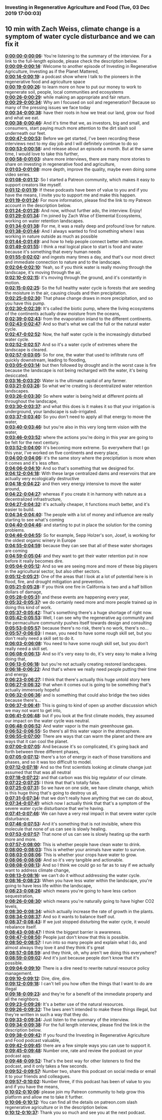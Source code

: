 ### Investing in Regenerative Agriculture and Food  (Tue, 03 Dec 2019 17:00:03)
## 10 min with Zach Weiss, climate change is a symptom of water cycle disturbance and we can fix it  
**[0:00:00-0:00:06](https://investinginregenerativeagriculture.com/2019/02/03/zach-weiss/#t=0:00:00):**  You're listening to the summary of the interview. For a link to the full-length episode, please check the description below.  
**[0:00:09-0:00:14](https://investinginregenerativeagriculture.com/2019/02/03/zach-weiss/#t=0:00:09):**  Welcome to another episode of Investing in Regenerative Agriculture, Investing as if the Planet Mattered,  
**[0:00:14-0:00:19](https://investinginregenerativeagriculture.com/2019/02/03/zach-weiss/#t=0:00:14):**  a podcast show where I talk to the pioneers in the regenerative food and agriculture space  
**[0:00:19-0:00:26](https://investinginregenerativeagriculture.com/2019/02/03/zach-weiss/#t=0:00:19):**  to learn more on how to put our money to work to regenerate soil, people, local communities and ecosystems  
**[0:00:26-0:00:29](https://investinginregenerativeagriculture.com/2019/02/03/zach-weiss/#t=0:00:26):**  while making an appropriate and fair return.  
**[0:00:29-0:00:34](https://investinginregenerativeagriculture.com/2019/02/03/zach-weiss/#t=0:00:29):**  Why am I focused on soil and regeneration? Because so many of the pressing issues we face today  
**[0:00:34-0:00:38](https://investinginregenerativeagriculture.com/2019/02/03/zach-weiss/#t=0:00:34):**  have their roots in how we treat our land, grow our food and what we eat.  
**[0:00:38-0:00:46](https://investinginregenerativeagriculture.com/2019/02/03/zach-weiss/#t=0:00:38):**  And it's time that we, as investors, big and small, and consumers, start paying much more attention to the dirt slash soil underneath our feet.  
**[0:00:47-0:00:53](https://investinginregenerativeagriculture.com/2019/02/03/zach-weiss/#t=0:00:47):**  Before we get started, I've been recording these interviews next to my day job and I will definitely continue to do so  
**[0:00:53-0:00:58](https://investinginregenerativeagriculture.com/2019/02/03/zach-weiss/#t=0:00:53):**  and release about an episode a month. But at the same time, I would love to take this further,  
**[0:00:58-0:01:03](https://investinginregenerativeagriculture.com/2019/02/03/zach-weiss/#t=0:00:58):**  share more interviews, there are many more stories to share on investing in regenerative food and agriculture,  
**[0:01:03-0:01:08](https://investinginregenerativeagriculture.com/2019/02/03/zach-weiss/#t=0:01:03):**  more depth, improve the quality, maybe even doing some video series.  
**[0:01:08-0:01:12](https://investinginregenerativeagriculture.com/2019/02/03/zach-weiss/#t=0:01:08):**  So I started a Patreon community, which makes it easy to support creators like myself.  
**[0:01:12-0:01:19](https://investinginregenerativeagriculture.com/2019/02/03/zach-weiss/#t=0:01:12):**  If these podcasts have been of value to you and if you have the means, I invite you to support me and make this happen.  
**[0:01:19-0:01:24](https://investinginregenerativeagriculture.com/2019/02/03/zach-weiss/#t=0:01:19):**  For more information, please find the link to my Patreon account in the description below.  
**[0:01:24-0:01:28](https://investinginregenerativeagriculture.com/2019/02/03/zach-weiss/#t=0:01:24):**  And now, without further ado, the interview. Enjoy!  
**[0:01:29-0:01:34](https://investinginregenerativeagriculture.com/2019/02/03/zach-weiss/#t=0:01:29):**  I'm joined by Zach Wise of Elemental Ecosystems, working on water retention landscapes.  
**[0:01:34-0:01:38](https://investinginregenerativeagriculture.com/2019/02/03/zach-weiss/#t=0:01:34):**  For me, it was a really deep and profound love for nature.  
**[0:01:38-0:01:44](https://investinginregenerativeagriculture.com/2019/02/03/zach-weiss/#t=0:01:38):**  And I always wanted to find something where I was working in nature outside as much as possible  
**[0:01:44-0:01:49](https://investinginregenerativeagriculture.com/2019/02/03/zach-weiss/#t=0:01:44):**  and how to help people connect better with nature.  
**[0:01:49-0:01:55](https://investinginregenerativeagriculture.com/2019/02/03/zach-weiss/#t=0:01:49):**  I think a real logical place to start is food and water because it's something that every human needs  
**[0:01:55-0:02:02](https://investinginregenerativeagriculture.com/2019/02/03/zach-weiss/#t=0:01:55):**  and ingests many times a day, and that's our most direct and immediate connection to nature and to the landscape.  
**[0:02:04-0:02:10](https://investinginregenerativeagriculture.com/2019/02/03/zach-weiss/#t=0:02:04):**  Yeah, so if you think water is really moving through the landscape, it's moving through the air,  
**[0:02:10-0:02:15](https://investinginregenerativeagriculture.com/2019/02/03/zach-weiss/#t=0:02:10):**  it's moving through the ground, and it's constantly in motion.  
**[0:02:15-0:02:25](https://investinginregenerativeagriculture.com/2019/02/03/zach-weiss/#t=0:02:15):**  So the full healthy water cycle is forests that are seeding the moisture in the air, causing clouds and then precipitation.  
**[0:02:25-0:02:30](https://investinginregenerativeagriculture.com/2019/02/03/zach-weiss/#t=0:02:25):**  That phase change draws in more precipitation, and so you have this pump.  
**[0:02:30-0:02:39](https://investinginregenerativeagriculture.com/2019/02/03/zach-weiss/#t=0:02:30):**  It's called the biotic pump, where the living ecosystems of the continents actually draw moisture from the oceans,  
**[0:02:39-0:02:43](https://investinginregenerativeagriculture.com/2019/02/03/zach-weiss/#t=0:02:39):**  from the evaporation inland to the different continents.  
**[0:02:43-0:02:47](https://investinginregenerativeagriculture.com/2019/02/03/zach-weiss/#t=0:02:43):**  And so that's what we call the full or the natural water cycle.  
**[0:02:47-0:02:52](https://investinginregenerativeagriculture.com/2019/02/03/zach-weiss/#t=0:02:47):**  Now, the half water cycle is the increasingly disturbed water cycle.  
**[0:02:52-0:02:57](https://investinginregenerativeagriculture.com/2019/02/03/zach-weiss/#t=0:02:52):**  And so it's a water cycle of extremes where the landscape is cleared.  
**[0:02:57-0:03:05](https://investinginregenerativeagriculture.com/2019/02/03/zach-weiss/#t=0:02:57):**  So for one, the water that used to infiltrate runs off quickly downstream, leading to flooding,  
**[0:03:05-0:03:14](https://investinginregenerativeagriculture.com/2019/02/03/zach-weiss/#t=0:03:05):**  but then followed by drought and in the worst case is fire because the landscape is not being recharged with the water, it's being desiccated.  
**[0:03:16-0:03:20](https://investinginregenerativeagriculture.com/2019/02/03/zach-weiss/#t=0:03:16):**  Water is the ultimate capital of any farmer.  
**[0:03:21-0:03:26](https://investinginregenerativeagriculture.com/2019/02/03/zach-weiss/#t=0:03:21):**  So what we're creating is decentralized water retention landscapes.  
**[0:03:26-0:03:30](https://investinginregenerativeagriculture.com/2019/02/03/zach-weiss/#t=0:03:26):**  So where water is being held at different points all throughout the landscape,  
**[0:03:30-0:03:37](https://investinginregenerativeagriculture.com/2019/02/03/zach-weiss/#t=0:03:30):**  and what this does is it makes it so that your irrigation is underground, your landscape is sub-irrigated.  
**[0:03:37-0:03:40](https://investinginregenerativeagriculture.com/2019/02/03/zach-weiss/#t=0:03:37):**  So you don't need to apply all that energy to move the water,  
**[0:03:40-0:03:46](https://investinginregenerativeagriculture.com/2019/02/03/zach-weiss/#t=0:03:40):**  but you're also in this very long term vision with the water,  
**[0:03:46-0:03:52](https://investinginregenerativeagriculture.com/2019/02/03/zach-weiss/#t=0:03:46):**  where the actions you're doing in this year are going to be felt for the next century.  
**[0:03:52-0:04:00](https://investinginregenerativeagriculture.com/2019/02/03/zach-weiss/#t=0:03:52):**  It's becoming more extreme. So everywhere that I go this year, I've worked on five continents and every place,  
**[0:04:00-0:04:06](https://investinginregenerativeagriculture.com/2019/02/03/zach-weiss/#t=0:04:00):**  it's the same story where the precipitation is more when it comes and it's less often.  
**[0:04:06-0:04:10](https://investinginregenerativeagriculture.com/2019/02/03/zach-weiss/#t=0:04:06):**  And so that's something that we designed for.  
**[0:04:12-0:04:18](https://investinginregenerativeagriculture.com/2019/02/03/zach-weiss/#t=0:04:12):**  With these large centralized dams and reservoirs that are actually very ecologically destructive  
**[0:04:18-0:04:22](https://investinginregenerativeagriculture.com/2019/02/03/zach-weiss/#t=0:04:18):**  and then very energy intensive to move the water around,  
**[0:04:22-0:04:27](https://investinginregenerativeagriculture.com/2019/02/03/zach-weiss/#t=0:04:22):**  whereas if you create it in harmony with nature as a decentralized infrastructure,  
**[0:04:27-0:04:32](https://investinginregenerativeagriculture.com/2019/02/03/zach-weiss/#t=0:04:27):**  it's actually cheaper, it functions much better, and it's easier to build.  
**[0:04:34-0:04:40](https://investinginregenerativeagriculture.com/2019/02/03/zach-weiss/#t=0:04:34):**  The people with a lot of money and influence are really starting to see what's coming  
**[0:04:40-0:04:46](https://investinginregenerativeagriculture.com/2019/02/03/zach-weiss/#t=0:04:40):**  and starting to put in place the solution for the coming problems.  
**[0:04:46-0:04:55](https://investinginregenerativeagriculture.com/2019/02/03/zach-weiss/#t=0:04:46):**  So for example, Sepp Holzer's son, Josef, is working for the oldest organic winery in Europe  
**[0:04:55-0:04:59](https://investinginregenerativeagriculture.com/2019/02/03/zach-weiss/#t=0:04:55):**  because they can see that all of these water shortages are coming  
**[0:04:59-0:05:04](https://investinginregenerativeagriculture.com/2019/02/03/zach-weiss/#t=0:04:59):**  and they want to get their water retention put in now before it really becomes dire.  
**[0:05:04-0:05:12](https://investinginregenerativeagriculture.com/2019/02/03/zach-weiss/#t=0:05:04):**  And so we are seeing more and more of these big players in the agricultural sector, but also other sectors.  
**[0:05:12-0:05:21](https://investinginregenerativeagriculture.com/2019/02/03/zach-weiss/#t=0:05:12):**  One of the areas that I look at a lot of potential here is in flood, fire, and drought mitigation and prevention.  
**[0:05:21-0:05:28](https://investinginregenerativeagriculture.com/2019/02/03/zach-weiss/#t=0:05:21):**  If you think one fire in California is two and a half billion dollars of damage,  
**[0:05:28-0:05:31](https://investinginregenerativeagriculture.com/2019/02/03/zach-weiss/#t=0:05:28):**  and these events are happening every year,  
**[0:05:32-0:05:37](https://investinginregenerativeagriculture.com/2019/02/03/zach-weiss/#t=0:05:32):**  we do certainly need more and more people trained up in doing this kind of work.  
**[0:05:37-0:05:42](https://investinginregenerativeagriculture.com/2019/02/03/zach-weiss/#t=0:05:37):**  That's something there's a huge shortage of right now.  
**[0:05:42-0:05:53](https://investinginregenerativeagriculture.com/2019/02/03/zach-weiss/#t=0:05:42):**  Well, I can see why the regenerative ag community and the permaculture community pushes itself towards design and consulting  
**[0:05:53-0:05:57](https://investinginregenerativeagriculture.com/2019/02/03/zach-weiss/#t=0:05:53):**  because there's no risk, there's no work, there's no...  
**[0:05:57-0:06:03](https://investinginregenerativeagriculture.com/2019/02/03/zach-weiss/#t=0:05:57):**  I mean, you need to have some rough skill set, but you don't really need a skill set to do it.  
**[0:06:03-0:06:08](https://investinginregenerativeagriculture.com/2019/02/03/zach-weiss/#t=0:06:03):**  You need to have some rough skill set, but you don't really need a skill set.  
**[0:06:08-0:06:13](https://investinginregenerativeagriculture.com/2019/02/03/zach-weiss/#t=0:06:08):**  And so it's very easy to do, it's very easy to make a living doing that,  
**[0:06:13-0:06:18](https://investinginregenerativeagriculture.com/2019/02/03/zach-weiss/#t=0:06:13):**  but you're not actually creating restored landscapes.  
**[0:06:18-0:06:22](https://investinginregenerativeagriculture.com/2019/02/03/zach-weiss/#t=0:06:18):**  And that's where we really need people putting their time and energy.  
**[0:06:23-0:06:27](https://investinginregenerativeagriculture.com/2019/02/03/zach-weiss/#t=0:06:23):**  I think that there's actually this huge untold story here  
**[0:06:27-0:06:32](https://investinginregenerativeagriculture.com/2019/02/03/zach-weiss/#t=0:06:27):**  that when it comes out is going to be something that's actually immensely hopeful  
**[0:06:32-0:06:36](https://investinginregenerativeagriculture.com/2019/02/03/zach-weiss/#t=0:06:32):**  and is something that could also bridge the two sides because there's...  
**[0:06:37-0:06:41](https://investinginregenerativeagriculture.com/2019/02/03/zach-weiss/#t=0:06:37):**  This is going to kind of open up another discussion which we may not want to get into,  
**[0:06:41-0:06:48](https://investinginregenerativeagriculture.com/2019/02/03/zach-weiss/#t=0:06:41):**  but if you look at the first climate models, they assumed our impact on the water cycle was neutral.  
**[0:06:48-0:06:52](https://investinginregenerativeagriculture.com/2019/02/03/zach-weiss/#t=0:06:48):**  And water vapor is the main greenhouse gas.  
**[0:06:52-0:06:55](https://investinginregenerativeagriculture.com/2019/02/03/zach-weiss/#t=0:06:52):**  So there's all this water vapor in the atmosphere.  
**[0:06:55-0:07:00](https://investinginregenerativeagriculture.com/2019/02/03/zach-weiss/#t=0:06:55):**  There are ways that can warm the planet and there are ways that it can cool the planet.  
**[0:07:00-0:07:05](https://investinginregenerativeagriculture.com/2019/02/03/zach-weiss/#t=0:07:00):**  And because it's so complicated, it's going back and forth between three different phases,  
**[0:07:05-0:07:12](https://investinginregenerativeagriculture.com/2019/02/03/zach-weiss/#t=0:07:05):**  there's a ton of energy in each of those transitions and phases, and so it was too difficult to model.  
**[0:07:12-0:07:18](https://investinginregenerativeagriculture.com/2019/02/03/zach-weiss/#t=0:07:12):**  And so the first scientists looking at climate change just assumed that that was all neutral  
**[0:07:18-0:07:22](https://investinginregenerativeagriculture.com/2019/02/03/zach-weiss/#t=0:07:18):**  and that carbon was this big regulator of our climate.  
**[0:07:22-0:07:25](https://investinginregenerativeagriculture.com/2019/02/03/zach-weiss/#t=0:07:22):**  I think that that's totally false.  
**[0:07:25-0:07:31](https://investinginregenerativeagriculture.com/2019/02/03/zach-weiss/#t=0:07:25):**  So we have on one side, we have climate change, which is this huge thing that's going to destroy us all,  
**[0:07:31-0:07:34](https://investinginregenerativeagriculture.com/2019/02/03/zach-weiss/#t=0:07:31):**  that we don't really have anything that we can do about,  
**[0:07:34-0:07:41](https://investinginregenerativeagriculture.com/2019/02/03/zach-weiss/#t=0:07:34):**  which now I actually think that that's a symptom of the severe water cycle disturbance that we're having.  
**[0:07:41-0:07:46](https://investinginregenerativeagriculture.com/2019/02/03/zach-weiss/#t=0:07:41):**  We can have a very real impact in that severe water cycle disturbance.  
**[0:07:46-0:07:53](https://investinginregenerativeagriculture.com/2019/02/03/zach-weiss/#t=0:07:46):**  And it's something that is not invisible, where this molecule that none of us can see is slowly healing.  
**[0:07:53-0:07:57](https://investinginregenerativeagriculture.com/2019/02/03/zach-weiss/#t=0:07:53):**  That none of us can see is slowly heating up the earth more and more.  
**[0:07:57-0:08:00](https://investinginregenerativeagriculture.com/2019/02/03/zach-weiss/#t=0:07:57):**  This is whether people have clean water to drink.  
**[0:08:00-0:08:03](https://investinginregenerativeagriculture.com/2019/02/03/zach-weiss/#t=0:08:00):**  This is whether your animals have water to survive.  
**[0:08:03-0:08:06](https://investinginregenerativeagriculture.com/2019/02/03/zach-weiss/#t=0:08:03):**  This is whether your crops have water to grow.  
**[0:08:06-0:08:08](https://investinginregenerativeagriculture.com/2019/02/03/zach-weiss/#t=0:08:06):**  And so it's very tangible and actionable.  
**[0:08:08-0:08:13](https://investinginregenerativeagriculture.com/2019/02/03/zach-weiss/#t=0:08:08):**  And so I think we could go so far as to say if we actually want to address climate change,  
**[0:08:13-0:08:16](https://investinginregenerativeagriculture.com/2019/02/03/zach-weiss/#t=0:08:13):**  we can't do it without addressing the water cycle.  
**[0:08:16-0:08:23](https://investinginregenerativeagriculture.com/2019/02/03/zach-weiss/#t=0:08:16):**  When you have less water within the landscape, you're going to have less life within the landscape,  
**[0:08:23-0:08:26](https://investinginregenerativeagriculture.com/2019/02/03/zach-weiss/#t=0:08:23):**  which means you're going to have less carbon sequestration,  
**[0:08:26-0:08:30](https://investinginregenerativeagriculture.com/2019/02/03/zach-weiss/#t=0:08:26):**  which means you're naturally going to have higher CO2 levels,  
**[0:08:30-0:08:34](https://investinginregenerativeagriculture.com/2019/02/03/zach-weiss/#t=0:08:30):**  which actually increase the rate of growth in the plants.  
**[0:08:34-0:08:37](https://investinginregenerativeagriculture.com/2019/02/03/zach-weiss/#t=0:08:34):**  And so it wants to balance itself out.  
**[0:08:37-0:08:43](https://investinginregenerativeagriculture.com/2019/02/03/zach-weiss/#t=0:08:37):**  If we just stopped disturbing the water cycle, it would rebalance itself.  
**[0:08:43-0:08:47](https://investinginregenerativeagriculture.com/2019/02/03/zach-weiss/#t=0:08:43):**  I think the biggest barrier is awareness.  
**[0:08:47-0:08:50](https://investinginregenerativeagriculture.com/2019/02/03/zach-weiss/#t=0:08:47):**  People just don't know that this is possible.  
**[0:08:50-0:08:57](https://investinginregenerativeagriculture.com/2019/02/03/zach-weiss/#t=0:08:50):**  I run into so many people and explain what I do, and almost always they love it and they think it's great  
**[0:08:57-0:08:59](https://investinginregenerativeagriculture.com/2019/02/03/zach-weiss/#t=0:08:57):**  and they think, oh, why aren't we doing this everywhere?  
**[0:08:59-0:09:02](https://investinginregenerativeagriculture.com/2019/02/03/zach-weiss/#t=0:08:59):**  And it's just because people don't know that it's possible.  
**[0:09:04-0:09:10](https://investinginregenerativeagriculture.com/2019/02/03/zach-weiss/#t=0:09:04):**  There is a dire need to rewrite natural resource policy management.  
**[0:09:10-0:09:12](https://investinginregenerativeagriculture.com/2019/02/03/zach-weiss/#t=0:09:10):**  Dire, dire, dire.  
**[0:09:12-0:09:18](https://investinginregenerativeagriculture.com/2019/02/03/zach-weiss/#t=0:09:12):**  I can't tell you how often the things that I want to do are illegal  
**[0:09:18-0:09:23](https://investinginregenerativeagriculture.com/2019/02/03/zach-weiss/#t=0:09:18):**  and they're for a benefit of the immediate property and all the neighbors.  
**[0:09:23-0:09:26](https://investinginregenerativeagriculture.com/2019/02/03/zach-weiss/#t=0:09:23):**  It's a better use of the natural resources.  
**[0:09:26-0:09:32](https://investinginregenerativeagriculture.com/2019/02/03/zach-weiss/#t=0:09:26):**  The laws aren't intended to make these things illegal, but they're written in such a way that they do.  
**[0:09:33-0:09:34](https://investinginregenerativeagriculture.com/2019/02/03/zach-weiss/#t=0:09:33):**  Just listen to the summary of the interview.  
**[0:09:34-0:09:38](https://investinginregenerativeagriculture.com/2019/02/03/zach-weiss/#t=0:09:34):**  For the full length interview, please find the link in the description below.  
**[0:09:38-0:09:42](https://investinginregenerativeagriculture.com/2019/02/03/zach-weiss/#t=0:09:38):**  If you found the Investing in Regenerative Agriculture and Food podcast valuable,  
**[0:09:42-0:09:45](https://investinginregenerativeagriculture.com/2019/02/03/zach-weiss/#t=0:09:42):**  there are a few simple ways you can use to support it.  
**[0:09:45-0:09:48](https://investinginregenerativeagriculture.com/2019/02/03/zach-weiss/#t=0:09:45):**  Number one, rate and review the podcast on your podcast app.  
**[0:09:48-0:09:52](https://investinginregenerativeagriculture.com/2019/02/03/zach-weiss/#t=0:09:48):**  That's the best way for other listeners to find the podcast, and it only takes a few seconds.  
**[0:09:52-0:09:57](https://investinginregenerativeagriculture.com/2019/02/03/zach-weiss/#t=0:09:52):**  Number two, share this podcast on social media or email it to your friends and colleagues.  
**[0:09:57-0:10:02](https://investinginregenerativeagriculture.com/2019/02/03/zach-weiss/#t=0:09:57):**  Number three, if this podcast has been of value to you and if you have the means,  
**[0:10:02-0:10:06](https://investinginregenerativeagriculture.com/2019/02/03/zach-weiss/#t=0:10:02):**  please join my Patreon community to help grow this platform and allow me to take it further.  
**[0:10:06-0:10:12](https://investinginregenerativeagriculture.com/2019/02/03/zach-weiss/#t=0:10:06):**  You can find all the details on patreon.com slash regenerative agriculture or in the description below.  
**[0:10:12-0:10:37](https://investinginregenerativeagriculture.com/2019/02/03/zach-weiss/#t=0:10:12):**  Thank you so much and see you at the next podcast.  